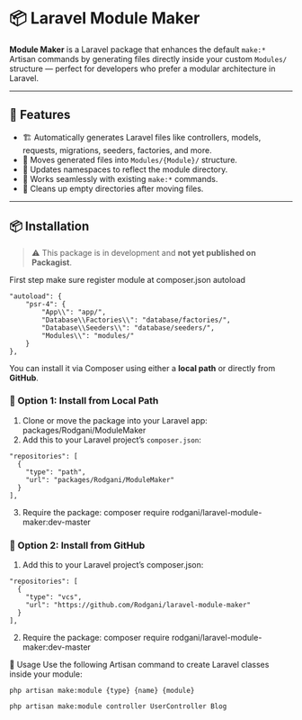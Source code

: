 # 📦 Laravel Module Maker

**Module Maker** is a Laravel package that enhances the default `make:*` Artisan commands by generating files directly inside your custom `Modules/` structure — perfect for developers who prefer a modular architecture in Laravel.

---

## 🚀 Features

- 🏗️ Automatically generates Laravel files like controllers, models, requests, migrations, seeders, factories, and more.
- 📁 Moves generated files into `Modules/{Module}/` structure.
- 🧠 Updates namespaces to reflect the module directory.
- 🔁 Works seamlessly with existing `make:*` commands.
- 🧼 Cleans up empty directories after moving files.

---

## 📦 Installation

> ⚠️ This package is in development and **not yet published on Packagist**.

First step make sure register module at composer.json autoload

```
"autoload": {
    "psr-4": {
        "App\\": "app/",
        "Database\\Factories\\": "database/factories/",
        "Database\\Seeders\\": "database/seeders/",
        "Modules\\": "modules/"
    }
},
```

You can install it via Composer using either a **local path** or directly from **GitHub**.

### 🔹 Option 1: Install from Local Path

1. Clone or move the package into your Laravel app: packages/Rodgani/ModuleMaker
2. Add this to your Laravel project’s `composer.json`:
```
"repositories": [
  {
    "type": "path",
    "url": "packages/Rodgani/ModuleMaker"
  }
],
```
3. Require the package: composer require rodgani/laravel-module-maker:dev-master

### 🔹 Option 2: Install from GitHub

1. Add this to your Laravel project’s composer.json:
```
"repositories": [
  {
    "type": "vcs",
    "url": "https://github.com/Rodgani/laravel-module-maker"
  }
],
```
2. Require the package: composer require rodgani/laravel-module-maker:dev-master

🧪 Usage
Use the following Artisan command to create Laravel classes inside your module:
```
php artisan make:module {type} {name} {module}

php artisan make:module controller UserController Blog
```


